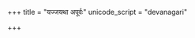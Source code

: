 +++
title = "यज्जयथा अपूर्वः"
unicode_script = "devanagari"

+++
<div class="js_include" url="/vedAH/sAma/paravastu-saama/devaH/indraH/yajjAyathAH/"  newLevelForH1="1" includeTitle="false"> </div>